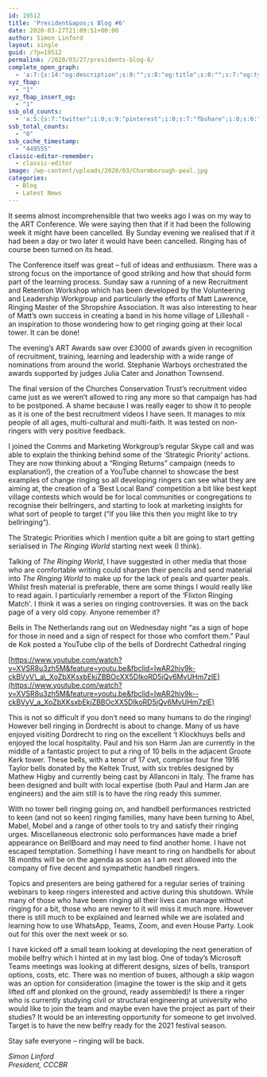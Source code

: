 ```yaml
---
id: 19512
title: 'President&apos;s Blog #6'
date: 2020-03-27T21:09:51+00:00
author: Simon Linford
layout: single
guid: /?p=19512
permalink: /2020/03/27/presidents-blog-6/
complete_open_graph:
  - 'a:7:{s:14:"og:description";s:0:"";s:8:"og:title";s:0:"";s:7:"og:type";s:0:"";s:12:"twitter:card";s:7:"summary";s:15:"twitter:creator";s:0:"";s:19:"twitter:description";s:0:"";s:8:"og:image";s:5:"19514";}'
xyz_fbap:
  - "1"
xyz_fbap_insert_og:
  - "1"
ssb_old_counts:
  - 'a:5:{s:7:"twitter";i:0;s:9:"pinterest";i:0;s:7:"fbshare";i:0;s:6:"reddit";i:0;s:6:"tumblr";N;}'
ssb_total_counts:
  - "0"
ssb_cache_timestamp:
  - "449555"
classic-editor-remember:
  - classic-editor
image: /wp-content/uploads/2020/03/Charmborough-peal.jpg
categories:
  - Blog
  - Latest News
---
```

It seems almost incomprehensible that two weeks ago I was on my way to the ART Conference. We were saying then that if it had been the following week it might have been cancelled. By Sunday evening we realised that if it had been a day or two later it would have been cancelled. Ringing has of course been turned on its head.

The Conference itself was great – full of ideas and enthusiasm. There was a strong focus on the importance of good striking and how that should form part of the learning process. Sunday saw a running of a new Recruitment and Retention Workshop which has been developed by the Volunteering and Leadership Workgroup and particularly the efforts of Matt Lawrence, Ringing Master of the Shropshire Association. It was also interesting to hear of Matt’s own success in creating a band in his home village of Lilleshall - an inspiration to those wondering how to get ringing going at their local tower. It can be done!

The evening’s ART Awards saw over £3000 of awards given in recognition of recruitment, training, learning and leadership with a wide range of nominations from around the world. Stephanie Warboys orchestrated the awards supported by judges Julia Cater and Jonathon Townsend.

The final version of the Churches Conservation Trust’s recruitment video came just as we weren’t allowed to ring any more so that campaign has had to be postponed. A shame because I was really eager to show it to people as it is one of the best recruitment videos I have seen. It manages to mix people of all ages, multi-cultural and multi-faith. It was tested on non-ringers with very positive feedback.

I joined the Comms and Marketing Workgroup’s regular Skype call and was able to explain the thinking behind some of the ‘Strategic Priority’ actions. They are now thinking about a “Ringing Returns” campaign (needs to explanation!), the creation of a YouTube channel to showcase the best examples of change ringing so all developing ringers can see what they are aiming at, the creation of a ‘Best Local Band’ competition a bit like best kept village contests which would be for local communities or congregations to recognise their bellringers, and starting to look at marketing insights for what sort of people to target (“if you like this then you might like to try bellringing”).

The Strategic Priorities which I mention quite a bit are going to start getting serialised in _The Ringing World_ starting next week (I think).

Talking of _The Ringing World_, I have suggested in other media that those who are comfortable writing could sharpen their pencils and send material into _The Ringing World_ to make up for the lack of peals and quarter peals. Whilst fresh material is preferable, there are some things I would really like to read again. I particularly remember a report of the &#8216;Flixton Ringing Match&apos;. I think it was a series on ringing controversies. It was on the back page of a very old copy. Anyone remember it?

Bells in The Netherlands rang out on Wednesday night &#8220;as a sign of hope for those in need and a sign of respect for those who comfort them.&#8221; Paul de Kok posted a YouTube clip of the bells of Dordrecht Cathedral ringing

[https://www.youtube.com/watch?v=XVSR8u3zh5M&feature=youtu.be&fbclid=IwAR2hiy9k-ckBVyV\_a\_XoZbXKsxbEkjZBBOcXX5DIkoRD5jQv6MvUHm7zlE](https://www.youtube.com/watch?v=XVSR8u3zh5M&feature=youtu.be&fbclid=IwAR2hiy9k--ckBVyV_a_XoZbXKsxbEkjZBBOcXX5DIkoRD5jQv6MvUHm7zlE)

This is not so difficult if you don’t need so many humans to do the ringing! However bell ringing in Dordrecht is about to change. Many of us have enjoyed visiting Dordrecht to ring on the excellent ‘t Klockhuys bells and enjoyed the local hospitality. Paul and his son Harm Jan are currently in the middle of a fantastic project to put a ring of 10 bells in the adjacent Groote Kerk tower. These bells, with a tenor of 17 cwt, comprise four fine 1916 Taylor bells donated by the Keltek Trust, with six trebles designed by Mathew Higby and currently being cast by Allanconi in Italy. The frame has been designed and built with local expertise (both Paul and Harm Jan are engineers) and the aim still is to have the ring ready this summer.

With no tower bell ringing going on, and handbell performances restricted to keen (and not so keen) ringing families, many have been turning to Abel, Mabel, Mobel and a range of other tools to try and satisfy their ringing urges. Miscellaneous electronic solo performances have made a brief appearance on BellBoard and may need to find another home. I have not escaped temptation. Something I have meant to ring on handbells for about 18 months will be on the agenda as soon as I am next allowed into the company of five decent and sympathetic handbell ringers.

Topics and presenters are being gathered for a regular series of training webinars to keep ringers interested and active during this shutdown. While many of those who have been ringing all their lives can manage without ringing for a bit, those who are newer to it will miss it much more. However there is still much to be explained and learned while we are isolated and learning how to use WhatsApp, Teams, Zoom, and even House Party. Look out for this over the next week or so.

I have kicked off a small team looking at developing the next generation of mobile belfry which I hinted at in my last blog. One of today’s Microsoft Teams meetings was looking at different designs, sizes of bells, transport options, costs, etc. There was no mention of buses, although a skip wagon was an option for consideration (imagine the tower is the skip and it gets lifted off and plonked on the ground, ready assembled)! Is there a ringer who is currently studying civil or structural engineering at university who would like to join the team and maybe even have the project as part of their studies? It would be an interesting opportunity for someone to get involved. Target is to have the new belfry ready for the 2021 festival season.

Stay safe everyone – ringing will be back.

_Simon Linford_  
_President, CCCBR_
